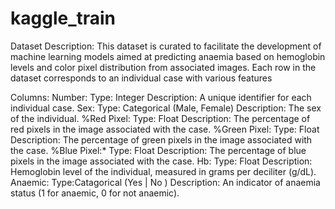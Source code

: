 # kaggle_train
Dataset Description:
This dataset is curated to facilitate the development of machine learning models aimed at predicting anaemia based on hemoglobin levels and color pixel distribution from associated images. Each row in the dataset corresponds to an individual case with various features

Columns:
Number:
Type: Integer
Description:
A unique identifier for each individual case.
Sex:
Type: Categorical (Male, Female)
Description: The sex of the individual.
%Red Pixel:
Type: Float
Description: The percentage of red pixels in the image associated with the case.
%Green Pixel:
Type: Float
Description: The percentage of green pixels in the image associated with the case.
%Blue Pixel:*
Type: Float
Description: The percentage of blue pixels in the image associated with the case.
Hb:
Type: Float
Description: Hemoglobin level of the individual, measured in grams per deciliter (g/dL).
Anaemic:
Type:Catagorical (Yes | No )
Description: An indicator of anaemia status (1 for anaemic, 0 for not anaemic).
